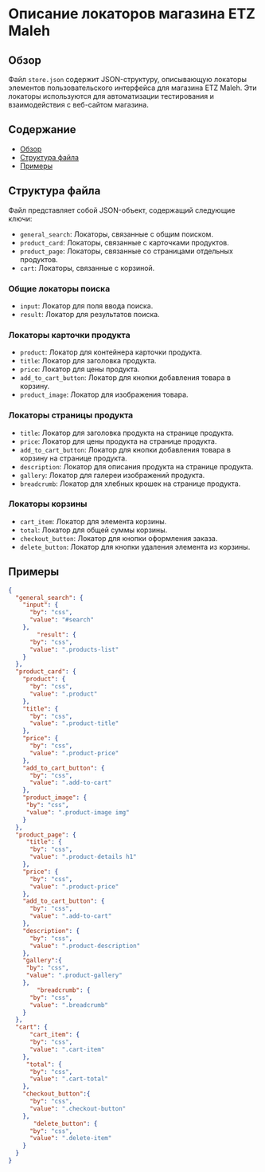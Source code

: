 # Описание локаторов магазина ETZ Maleh

## Обзор

Файл `store.json` содержит JSON-структуру, описывающую локаторы элементов пользовательского интерфейса для магазина ETZ Maleh. Эти локаторы используются для автоматизации тестирования и взаимодействия с веб-сайтом магазина.

## Содержание

- [Обзор](#обзор)
- [Структура файла](#структура-файла)
- [Примеры](#примеры)

## Структура файла

Файл представляет собой JSON-объект, содержащий следующие ключи:

- `general_search`: Локаторы, связанные с общим поиском.
- `product_card`: Локаторы, связанные с карточками продуктов.
- `product_page`: Локаторы, связанные со страницами отдельных продуктов.
- `cart`: Локаторы, связанные с корзиной.

### Общие локаторы поиска

-   `input`: Локатор для поля ввода поиска.
-  `result`: Локатор для результатов поиска.

### Локаторы карточки продукта

- `product`: Локатор для контейнера карточки продукта.
- `title`: Локатор для заголовка продукта.
- `price`: Локатор для цены продукта.
- `add_to_cart_button`: Локатор для кнопки добавления товара в корзину.
- `product_image`: Локатор для изображения товара.

### Локаторы страницы продукта

- `title`: Локатор для заголовка продукта на странице продукта.
- `price`: Локатор для цены продукта на странице продукта.
- `add_to_cart_button`: Локатор для кнопки добавления товара в корзину на странице продукта.
- `description`: Локатор для описания продукта на странице продукта.
- `gallery`: Локатор для галереи изображений продукта.
- `breadcrumb`: Локатор для хлебных крошек на странице продукта.

### Локаторы корзины

-   `cart_item`: Локатор для элемента корзины.
-  `total`: Локатор для общей суммы корзины.
-  `checkout_button`: Локатор для кнопки оформления заказа.
-  `delete_button`: Локатор для кнопки удаления элемента из корзины.

## Примеры

```json
{
  "general_search": {
    "input": {
      "by": "css",
      "value": "#search"
    },
        "result": {
      "by": "css",
      "value": ".products-list"
    }
  },
  "product_card": {
    "product": {
      "by": "css",
      "value": ".product"
    },
    "title": {
      "by": "css",
      "value": ".product-title"
    },
    "price": {
      "by": "css",
      "value": ".product-price"
    },
    "add_to_cart_button": {
      "by": "css",
      "value": ".add-to-cart"
    },
    "product_image": {
     "by": "css",
     "value": ".product-image img"
    }
  },
  "product_page": {
     "title": {
      "by": "css",
      "value": ".product-details h1"
    },
    "price": {
      "by": "css",
      "value": ".product-price"
    },
    "add_to_cart_button": {
      "by": "css",
      "value": ".add-to-cart"
    },
    "description": {
      "by": "css",
      "value": ".product-description"
    },
    "gallery":{
     "by": "css",
     "value": ".product-gallery"
    },
        "breadcrumb": {
      "by": "css",
      "value": ".breadcrumb"
    }
  },
  "cart": {
      "cart_item": {
      "by": "css",
      "value": ".cart-item"
    },
     "total": {
      "by": "css",
      "value": ".cart-total"
    },
    "checkout_button":{
      "by": "css",
      "value": ".checkout-button"
    },
       "delete_button": {
      "by": "css",
      "value": ".delete-item"
    }
  }
}